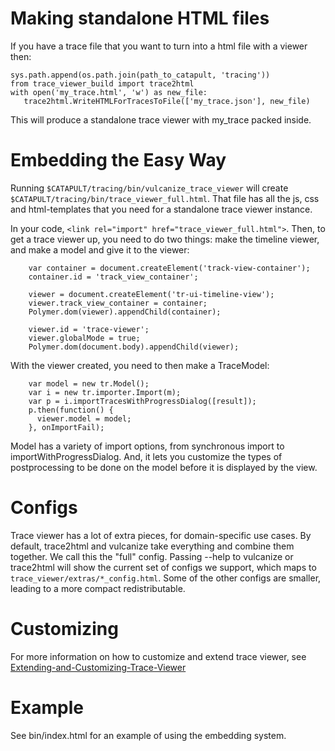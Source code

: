 # Making standalone HTML files

If you have a trace file that you want to turn into a html file with a viewer then:

```
sys.path.append(os.path.join(path_to_catapult, 'tracing'))
from trace_viewer_build import trace2html
with open('my_trace.html', 'w') as new_file:
   trace2html.WriteHTMLForTracesToFile(['my_trace.json'], new_file)
```

This will produce a standalone trace viewer with my_trace packed inside.

# Embedding the Easy Way
Running `$CATAPULT/tracing/bin/vulcanize_trace_viewer` will create `$CATAPULT/tracing/bin/trace_viewer_full.html`. That file has all the js, css and html-templates that you need for a standalone trace viewer instance.

In your code, `<link rel="import" href="trace_viewer_full.html">`. Then, to get a trace viewer up, you need to do two things: make the timeline viewer, and make a model and give it to the viewer:
```
    var container = document.createElement('track-view-container');
    container.id = 'track_view_container';

    viewer = document.createElement('tr-ui-timeline-view');
    viewer.track_view_container = container;
    Polymer.dom(viewer).appendChild(container);

    viewer.id = 'trace-viewer';
    viewer.globalMode = true;
    Polymer.dom(document.body).appendChild(viewer);
```

With the viewer created, you need to then make a TraceModel:
```
    var model = new tr.Model();
    var i = new tr.importer.Import(m);
    var p = i.importTracesWithProgressDialog([result]);
    p.then(function() {
      viewer.model = model;
    }, onImportFail);

```

Model has a variety of import options, from synchronous import to importWithProgressDialog. And, it
lets you customize the types of postprocessing to be done on the model before it is displayed by the view.

# Configs
Trace viewer has a lot of extra pieces, for domain-specific use cases. By default, trace2html and vulcanize take everything and combine them together. We call this the "full" config. Passing --help to
vulcanize or trace2html will show the current set of configs we support, which maps to
`trace_viewer/extras/*_config.html`. Some of the other configs are smaller, leading to a more compact redistributable.

# Customizing
For more information on how to customize and extend trace viewer, see [Extending-and-Customizing-Trace-Viewer](extending-and-customizing-trace-viewer.md)

# Example
See bin/index.html for an example of using the embedding system.
